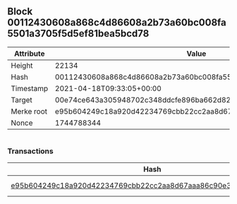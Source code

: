 ## Block 00112430608a868c4d86608a2b73a60bc008fa5501a3705f5d5ef81bea5bcd78

Attribute | Value
--- | ---
Height | 22134
Hash | 00112430608a868c4d86608a2b73a60bc008fa5501a3705f5d5ef81bea5bcd78
Timestamp | 2021-04-18T09:33:05+00:00
Target | 00e74ce643a305948702c348ddcfe896ba662d82c1a228faf4ad12250f07334e
Merke root | e95b604249c18a920d42234769cbb22cc2aa8d67aaa86c90e3d85a94006480a5
Nonce | 1744788344

```

```

### Transactions

Hash | Amount
--- | ---
[e95b604249c18a920d42234769cbb22cc2aa8d67aaa86c90e3d85a94006480a5](e95b604249c18a920d42234769cbb22cc2aa8d67aaa86c90e3d85a94006480a5.md) | 10.00000000 SKEPTI 
